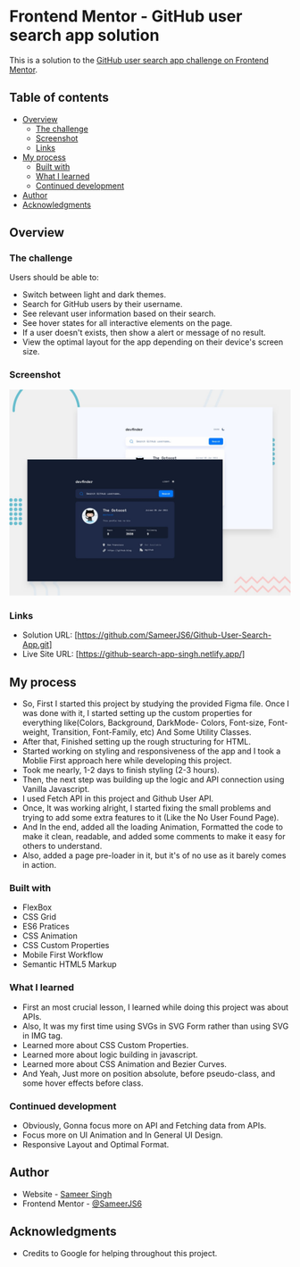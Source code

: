# Frontend Mentor - GitHub user search app solution

This is a solution to the [GitHub user search app challenge on Frontend Mentor](https://www.frontendmentor.io/challenges/github-user-search-app-Q09YOgaH6). 

## Table of contents

- [Overview](#overview)
  - [The challenge](#the-challenge)
  - [Screenshot](#screenshot)
  - [Links](#links)
- [My process](#my-process)
  - [Built with](#built-with)
  - [What I learned](#what-i-learned)
  - [Continued development](#continued-development)
- [Author](#author)
- [Acknowledgments](#acknowledgments)


## Overview

### The challenge

Users should be able to:

- Switch between light and dark themes.
- Search for GitHub users by their username.
- See relevant user information based on their search.
- See hover states for all interactive elements on the page.
- If a user doesn't exists, then show a alert or message of no result.
- View the optimal layout for the app depending on their device's screen size.

### Screenshot

![Design Preview for the GitHub User Search App Solution](./preview.jpg)

### Links

- Solution URL: [https://github.com/SameerJS6/Github-User-Search-App.git]
- Live Site URL: [https://github-search-app-singh.netlify.app/]

## My process

- So, First I started this project by studying the provided Figma file. 
Once I was done with it, I started setting up the custom properties for everything like(Colors, Background, DarkMode- Colors, Font-size, Font-weight, Transition, Font-Family, etc) And Some Utility Classes.
- After that, Finished setting up the rough structuring for HTML.
- Started working on styling and responsiveness of the app and I took a Moblie First approach here while developing this project.
- Took me nearly, 1-2 days to finish styling (2-3 hours).
- Then, the next step was building up the logic and API connection using Vanilla Javascript.
- I used Fetch API in this project and Github User API.
- Once, It was working alright, I started fixing the small problems and trying to add some extra features to it (Like the No User Found Page).
- And In the end, added all the loading Animation, Formatted the code to make it clean, readable, and added some comments to make it easy for others to understand.
- Also, added a page pre-loader in it, but it's of no use as it barely comes in action.

### Built with

- FlexBox
- CSS Grid
- ES6 Pratices
- CSS Animation 
- CSS Custom Properties
- Mobile First Workflow
- Semantic HTML5 Markup

### What I learned

- First an most crucial lesson, I learned while doing this project was about APIs.
- Also, It was my first time using SVGs in SVG Form rather than using SVG in IMG tag.
- Learned more about CSS Custom Properties.
- Learned more about logic building in javascript.
- Learned more about CSS Animation and Bezier Curves.
- And Yeah, Just more on position absolute, before pseudo-class, and some hover effects before class.

### Continued development

- Obviously, Gonna focus more on API and Fetching data from APIs.
- Focus more on UI Animation and In General UI Design.
- Responsive Layout and Optimal Format.

## Author

- Website - [Sameer Singh](https://github.com/SameerJS6)
- Frontend Mentor - [@SameerJS6](https://www.frontendmentor.io/profile/SameerJS6)

## Acknowledgments

- Credits to Google for helping throughout this project.
